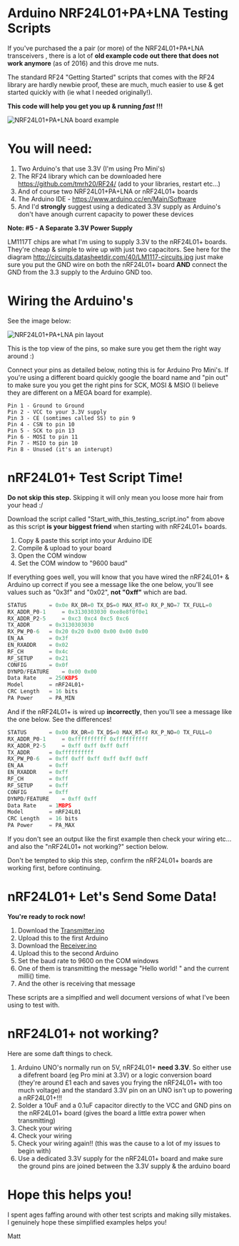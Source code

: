 # Arduino NRF24L01+PA+LNA Testing Scripts

If you've purchased the a pair (or more) of the NRF24L01+PA+LNA transceivers , there is a lot of **old example code out there that does not work anymore** (as of 2016) and this drove me nuts.

The standard RF24 "Getting Started" scripts that comes with the RF24 library are hardly newbie proof, these are much, much easier to use & get started quickly with (ie what I needed originally!).

**This code will help you get you up & running *fast* !!!**

![NRF24L01+PA+LNA board example](http://www.elecfreaks.com/wiki/images/1/1d/N24l01_figure20.jpg)

# You will need:

1. Two Arduino's that use 3.3V (I'm using Pro Mini's)
2. The RF24 library which can be downloaded here https://github.com/tmrh20/RF24/ (add to your libraries, restart etc...)
3. And of course two NRF24L01+PA+LNA or nRF24L01+ boards
4. The Arduino IDE - https://www.arduino.cc/en/Main/Software
5. And I'd **strongly** suggest using a dedicated 3.3V supply as Arduino's don't have anough current capacity to power these devices

**Note: #5 - A Separate 3.3V Power Supply**

LM1117T chips are what I'm using to supply 3.3V to the nRF24L01+ boards. They're cheap & simple to wire up with just two capacitors. See here for the diagram http://circuits.datasheetdir.com/40/LM1117-circuits.jpg just make sure you put the GND wire on both the nRF24L01+ board  **AND** connect the GND from the 3.3 supply to the Arduino GND too.

# Wiring the Arduino's

See the image below:

![NRF24L01+PA+LNA pin layout](https://arduino-info.wikispaces.com/file/view/24L01Pinout-800.jpg/243330999/24L01Pinout-800.jpg)

This is the top view of the pins, so make sure you get them the right way around :)

Connect your pins as detailed below, noting this is for Arduino Pro Mini's. If you're using a different board quickly google the board name and "pin out" to make sure you you get the right pins for SCK, MOSI & MSIO (I believe they are different on a MEGA board for example).

```
Pin 1 - Ground to Ground
Pin 2 - VCC to your 3.3V supply
Pin 3 - CE (somtimes called SS) to pin 9
Pin 4 - CSN to pin 10
Pin 5 - SCK to pin 13
Pin 6 - MOSI to pin 11
Pin 7 - MSIO to pin 10
Pin 8 - Unused (it's an interupt)
```

# nRF24L01+ Test Script Time!

**Do not skip this step.**  Skipping it will only mean you loose more hair from your head :/

Download the script called "Start_with_this_testing_script.ino" from above as this script **is your biggest friend** when starting with nRF24L01+ boards.

1. Copy & paste this script into your Arduino IDE
2. Compile & upload to your board
3. Open the COM window
4. Set the COM window to "9600 baud"
 
If everything goes well, you will know that you have wired the nRF24L01+ & Arduino up correct if you see a message like the one below, you'll see values such as "0x3f" and "0x02", **not "0xff"** which are bad.

```c
STATUS		 = 0x0e RX_DR=0 TX_DS=0 MAX_RT=0 RX_P_NO=7 TX_FULL=0
RX_ADDR_P0-1	 = 0x3130303030 0xe8e8f0f0e1
RX_ADDR_P2-5	 = 0xc3 0xc4 0xc5 0xc6
TX_ADDR		 = 0x3130303030
RX_PW_P0-6	 = 0x20 0x20 0x00 0x00 0x00 0x00
EN_AA		 = 0x3f
EN_RXADDR	 = 0x02
RF_CH		 = 0x4c
RF_SETUP	 = 0x21
CONFIG		 = 0x0f
DYNPD/FEATURE	 = 0x00 0x00
Data Rate	 = 250KBPS
Model		 = nRF24L01+
CRC Length	 = 16 bits
PA Power	 = PA_MIN
```

And if the nRF24L01+ is wired up **incorrectly**, then you'll see a message like the one below. See the differences!

```c
STATUS		 = 0x00 RX_DR=0 TX_DS=0 MAX_RT=0 RX_P_NO=0 TX_FULL=0
RX_ADDR_P0-1	 = 0xffffffffff 0xffffffffff
RX_ADDR_P2-5	 = 0xff 0xff 0xff 0xff
TX_ADDR		 = 0xffffffffff
RX_PW_P0-6	 = 0xff 0xff 0xff 0xff 0xff 0xff
EN_AA		 = 0xff
EN_RXADDR	 = 0xff
RF_CH		 = 0xff
RF_SETUP	 = 0xff
CONFIG		 = 0xff
DYNPD/FEATURE	 = 0xff 0xff
Data Rate	 = 1MBPS
Model		 = nRF24L01
CRC Length	 = 16 bits
PA Power	 = PA_MAX
```

If you don't see an output like the first example then check your wiring etc... and also the "nRF24L01+ not working?" section below.

Don't be tempted to skip this step, confirm the nRF24L01+ boards are working first, before continuing.

# nRF24L01+ Let's Send Some Data!

**You're ready to rock now!**

1. Download the [Transmitter.ino](https://github.com/moggiex/NRF24L01-PA-LNA-Testing-Scripts/blob/master/Transmitter.ino)
2. Upload this to the first Arduino
3. Download the [Receiver.ino](https://github.com/moggiex/NRF24L01-PA-LNA-Testing-Scripts/blob/master/Receiver.ino)
4. Upload this to the second Arduino
5. Set the baud rate to 9600 on the COM windows
6. One of them is transmitting the message  "Hello world! " and the current milli() time.
7. And the other is receiving that message

These scripts are a simplfied and well document versions of what I've been using to test with. 

# nRF24L01+ not working?

Here are some daft things to check.

1. Arduino UNO's normally run on 5V, nRF24L01+ **need 3.3V**. So either use a difefrent board (eg Pro mini at 3.3V) or a logic conversion board (they're around £1 each and saves you frying the nRF24L01+ with too much voltage) and the standard 3.3V pin on an UNO isn't up to powering a nRF24L01+!!!
2. Solder a 10uF and a 0.1uF capacitor directly to the VCC and GND pins on the nRF24L01+ board (gives the board a little extra power when transmitting)
3. Check your wiring 
4. Check your wiring
4. Check your wiring again!! (this was the cause to a lot of my issues to begin with)
5. Use a dedicated 3.3V supply for the nRF24L01+ board and make sure the ground pins are joined between the 3.3V supply & the arduino board

# Hope this helps you!
I spent ages faffing around with other test scripts and making silly mistakes. I genuinely hope these simplified examples helps you!

Matt
